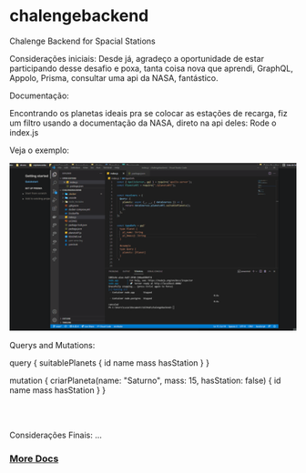# chalengebackend
Chalenge Backend for Spacial Stations


Considerações iniciais: Desde já, agradeço a oportunidade de estar participando desse desafio e poxa, tanta coisa nova que aprendi,
GraphQL, Appolo, Prisma, consultar uma api da NASA, fantástico.


Documentação:

Encontrando os planetas ideais pra se colocar as estações de recarga, fiz um filtro usando a documentação da NASA, direto na api deles:
Rode o index.js

Veja o exemplo:

![Alt Text](https://github.com/almcarvalho/chalengebackend/blob/main/docs/demos/demo.gif)


Querys and Mutations:


query {
  suitablePlanets  {
    id
    name
    mass
    hasStation
  }
}



mutation {
  criarPlaneta(name: "Saturno", mass: 15, hasStation: false) {
    id
    name
    mass
    hasStation
  }
}


<br/>
<br/>

Considerações Finais: ...

<h3> <a href="https://bedecked-echidna-e33.notion.site/Documentation-API-f78c517f9df94aea83c1ad9ef69e0a0e" target="_blank"> More Docs </a> </h3>



